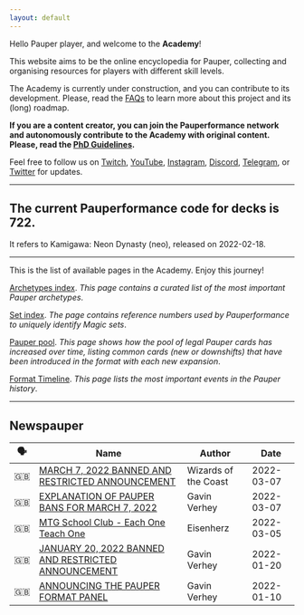```yaml
---
layout: default
---
```


<!-- This page is automatically generated by Myr: do not update it manually. Changes directly applied here will be lost. -->

Hello Pauper player, and welcome to the **Academy**!

This website aims to be the online encyclopedia for Pauper, collecting and organising resources for players with different skill levels.

The Academy is currently under construction, and you can contribute to its development.
Please, read the [FAQs](./pages/faq.html) to learn more about this project and its (long) roadmap.

**If you are a content creator, you can join the Pauperformance network and autonomously contribute to the Academy with original content.
Please, read the [PhD Guidelines](./pages/phd_guidelines.html).**

Feel free to follow us on [Twitch](https://www.twitch.tv/pauperformance), [YouTube](https://www.youtube.com/channel/UCDUiIskNnmuJ3XJ1SdQqs0A), [Instagram](https://www.instagram.com/pauperformance/), [Discord](https://discord.gg/fYQbpjjkQ3), [Telegram](https://telegram.me/pauperformance), or [Twitter](https://twitter.com/pauperformance) for updates.

---

## The current Pauperformance code for decks is **722**.
It refers to Kamigawa: Neon Dynasty (neo), released on 2022-02-18.

---

This is the list of available pages in the Academy.
Enjoy this journey!

[Archetypes index](./pages/archetypes_index.html). _This page contains a curated list of the most important Pauper archetypes_.

[Set index](./pages/set_index.html). _The page contains reference numbers used by Pauperformance to uniquely identify Magic sets_.

[Pauper pool](./pages/pauper_pool.html). _This page shows how the pool of legal Pauper cards has increased over time, listing common cards (new or downshifts) that have been introduced in the format with each new expansion_.

[Format Timeline](./pages/format_timeline.html). _This page lists the most important events in the Pauper history_.

---

## **Newspauper**

| 🗣️ | Name | Author | Date |
| -- | ---- | ------ | ---- |
| 🇬🇧 | [MARCH 7, 2022 BANNED AND RESTRICTED ANNOUNCEMENT](https://magic.wizards.com/en/articles/archive/news/march-7-2022-banned-and-restricted-announcement) | Wizards of the Coast | 2022-03-07   |
| 🇬🇧 | [EXPLANATION OF PAUPER BANS FOR MARCH 7, 2022](https://magic.wizards.com/en/articles/archive/news/explanation-pauper-bans-march-7-2022) | Gavin Verhey | 2022-03-07   |
| 🇬🇧 | [MTG School Club - Each One Teach One](https://www.youtube.com/watch?v=orMPmImTFN4) | Eisenherz | 2022-03-05   |
| 🇬🇧 | [JANUARY 20, 2022 BANNED AND RESTRICTED ANNOUNCEMENT](https://magic.wizards.com/en/articles/archive/news/january-20-2022-banned-and-restricted-announcement) | Gavin Verhey | 2022-01-20   |
| 🇬🇧 | [ANNOUNCING THE PAUPER FORMAT PANEL](https://magic.wizards.com/en/articles/archive/news/announcing-pauper-format-panel-2022-01-10) | Gavin Verhey | 2022-01-10   |

